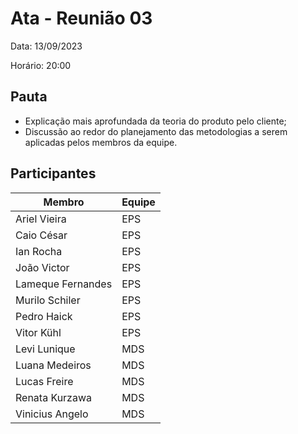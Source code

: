 # Ata - Reunião 03

Data: 13/09/2023

Horário: 20:00

## Pauta

- Explicação mais aprofundada da teoria do produto pelo cliente;
- Discussão ao redor do planejamento das metodologias a serem aplicadas pelos membros da equipe.

## Participantes
|Membro|Equipe|
|--|--|
|Ariel Vieira|EPS|
|Caio César|EPS|
|Ian Rocha|EPS|
|João Victor|EPS|
|Lameque Fernandes|EPS|
|Murilo Schiler|EPS|
|Pedro Haick|EPS|
|Vitor Kühl|EPS|
|Levi Lunique|MDS|
|Luana Medeiros|MDS|
|Lucas Freire|MDS|
|Renata Kurzawa|MDS|
|Vinicius Angelo|MDS|